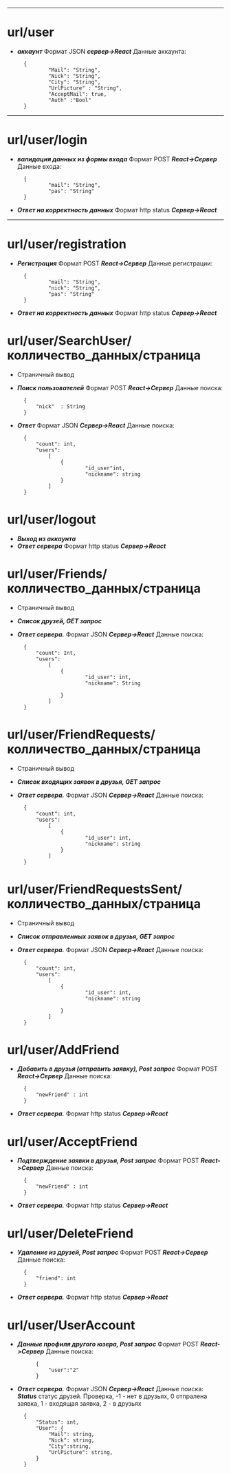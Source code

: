 ----------
# url/user 
- ***аккаунт***
 Формат JSON ***сервер->React***
 Данные аккаунта:


		{ 
				"Mail": "String",
				"Nick": "String",
				"City": "String",
				"UrlPicture" : "String",
				"AcceptMail": true,
				"Auth" :"Bool"
		}

---
# url/user/login
- ***валидация данных из формы входа***
 Формат POST ***React->Сервер***
 Данные входа:
 

		{ 
				"mail": "String",
				"pas": "String"
		}
			
 
- ***Ответ на корректность данных***
 Формат http status ***Сервер->React***

 
---

# url/user/registration 
- ***Регистрация***
 Формат POST ***React->Сервер***
 Данные регистрации:

		{ 
				"mail": "String",
				"nick": "String",
				"pas": "String"			
		}

- ***Ответ на корректность данных***
 Формат http status ***Сервер->React***


# url/user/SearchUser/колличеcтво_данных/страница
- Страничный вывод
- ***Поиск пользователей***
 Формат POST ***React->Сервер***
 Данные поиска:

		{
			"nick"	: String
		}

- ***Ответ***
 Формат JSON ***Сервер->React***
 Данные поиска:
 
		{
			"count": int,
			"users": 
				[
					{
							"id_user"int,
							"nickname": string
					}
				]
		}
		
		

# url/user/logout
- ***Выход из аккаунта***
- ***Ответ сервера***
 Формат http status ***Сервер->React***


# url/user/Friends/колличеcтво_данных/страница
- Страничный вывод
- ***Список друзей, GET запрос***
- ***Ответ сервера.***
 Формат JSON ***Сервер->React***
 Данные поиска:
 
		{
			"count": Int,
			"users": 
				[
					{
							"id_user": int,
							"nickname": String

					}
				]
		}

		
		
# url/user/FriendRequests/колличеcтво_данных/страница
- Страничный вывод
- ***Список входящих заявок в друзья, GET запрос***
- ***Ответ сервера.***
 Формат JSON ***Сервер->React***
 Данные поиска:
 
		{
			"count": int,
			"users": 
				[
					{
							"id_user": int,
							"nickname": string
					}
				]
		}

			
# url/user/FriendRequestsSent/колличеcтво_данных/страница
- Страничный вывод
- ***Список отправленных заявок в друзья, GET запрос***
- ***Ответ сервера.***
 Формат JSON ***Сервер->React***
 Данные поиска:
 
		{
			"count": int,
			"users": 
				[
					{
							"id_user": int,
							"nickname": string
						
					}
				]
		}
		
# url/user/AddFriend
- ***Добавить в друзья (отправить заявку), Post запрос***
 Формат POST ***React->Сервер***
 Данные поиска:

		{
			"newFriend"	: int
		}
		
- ***Ответ сервера.***
 Формат http status ***Сервер->React***


		
# url/user/AcceptFriend
- ***Подтверждение заявки в друзья, Post запрос***
 Формат POST ***React->Сервер***
 Данные поиска:

		{
			"newFriend"	: int
		}
		
- ***Ответ сервера.***
 Формат http status  ***Сервер->React***

		
# url/user/DeleteFriend
- ***Удаление из друзей, Post запрос***
 Формат POST ***React->Сервер***
 Данные поиска:

		{
			"friend": int
		}
		
- ***Ответ сервера.***
 Формат http status  ***Сервер->React***
		
# url/user/UserAccount
- ***Данные профиля другого юзера, Post запрос***
 Формат POST ***React->Сервер***
 Данные поиска:

			{
				"user":"2"
			}
		
- ***Ответ сервера.***
 Формат JSON ***Сервер->React***
 Данные поиска:
  ***Status*** cтатус друзей. Проверка,  -1 - нет в друзьях, 0 отпралена заявка, 1 - входящая заявка, 2 - в друзьях
 
		{
			"Status": int,
			"User": {
				"Mail": string,
				"Nick": string,
				"City":string,
				"UrlPicture": string,
			}
		}
		
